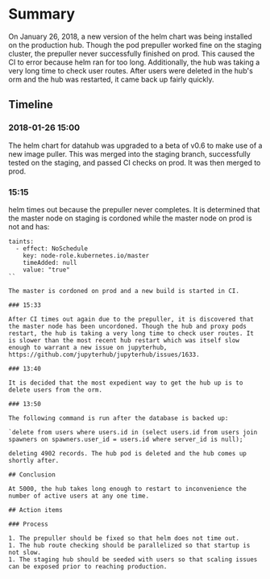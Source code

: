# Summary

On January 26, 2018, a new version of the helm chart was being installed on the production hub. Though the pod prepuller worked fine on the staging cluster, the prepuller never successfully finished on prod. This caused the CI to error because helm ran for too long. Additionally, the hub was taking a very long time to check user routes. After users were deleted in the hub's orm and the hub was restarted, it came back up fairly quickly.

## Timeline

### 2018-01-26 15:00

The helm chart for datahub was upgraded to a beta of v0.6 to make use of a new image puller. This was merged into the staging branch, successfully tested on the staging, and passed CI checks on prod. It was then merged to prod.

### 15:15

helm times out because the prepuller never completes. It is determined that the master node on staging is cordoned while the master node on prod is not and has:

```
taints:
  - effect: NoSchedule
    key: node-role.kubernetes.io/master
    timeAdded: null
    value: "true"
``

The master is cordoned on prod and a new build is started in CI.

### 15:33

After CI times out again due to the prepuller, it is discovered that the master node has been uncordoned. Though the hub and proxy pods restart, the hub is taking a very long time to check user routes. It is slower than the most recent hub restart which was itself slow enough to warrant a new issue on jupyterhub, https://github.com/jupyterhub/jupyterhub/issues/1633.

### 13:40

It is decided that the most expedient way to get the hub up is to delete users from the orm.

### 13:50

The following command is run after the database is backed up:

`delete from users where users.id in (select users.id from users join spawners on spawners.user_id = users.id where server_id is null);`

deleting 4902 records. The hub pod is deleted and the hub comes up shortly after.

## Conclusion

At 5000, the hub takes long enough to restart to inconvenience the number of active users at any one time.

## Action items

### Process

1. The prepuller should be fixed so that helm does not time out.
1. The hub route checking should be parallelized so that startup is not slow.
1. The staging hub should be seeded with users so that scaling issues can be exposed prior to reaching production.
